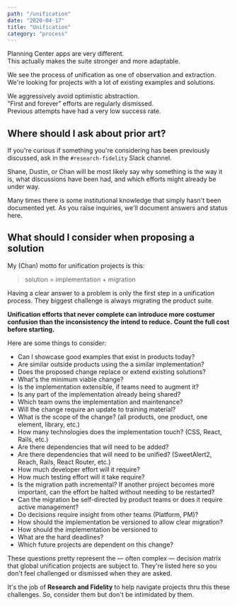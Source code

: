 ```yaml
---
path: "/unification"
date: "2020-04-17"
title: "Unification"
category: "process"
---
```


Planning Center apps are very different.  
This actually makes the suite stronger and more adaptable.

We see the process of unification as one of observation and extraction.
We're looking for projects with a lot of existing examples and solutions.

We aggressively avoid optimistic abstraction.  
"First and forever" efforts are regularly dismissed.  
Previous attempts have had a very low success rate.

## Where should I ask about prior art?

If you're curious if something you're considering has been previously discussed, ask in the `#research-fidelity` Slack channel.

Shane, Dustin, or Chan will be most likely say why something is the way it is, what discussions have been had, and which efforts might already be under way.

Many times there is some institutional knowledge that simply hasn't been documented yet. As you raise inquiries, we'll document answers and status here.

## What should I consider when proposing a solution

My (Chan) motto for unification projects is this:

> solution = implementation + migration

Having a clear answer to a problem is only the first step in a unification process.
They biggest challenge is always migrating the product suite.

**Unification efforts that never complete can introduce more costumer confusion than the inconsistency the intend to reduce.**
**Count the full cost before starting.**

Here are some things to consider:

- Can I showcase good examples that exist in products today?
- Are similar outside products using the a similar implementation?
- Does the proposed change replace or extend existing solutions?
- What's the minimum viable change?
- Is the implementation extensible, if teams need to augment it?
- Is any part of the implementation already being shared?
- Which team owns the implementation and maintenance?
- Will the change require an update to training material?
- What is the scope of the change? (all products, one product, one element, library, etc.)
- How many technologies does the implementation touch? (CSS, React, Rails, etc.)
- Are there dependencies that will need to be added?
- Are there dependencies that will need to be unified? (SweetAlert2, Reach, Rails, React Router, etc.)
- How much developer effort will it require?
- How much testing effort will it take require?
- Is the migration path incremental? If another project becomes more important, can the effort be halted without needing to be restarted?
- Can the migration be self-directed by product teams or does it require active management?
- Do decisions require insight from other teams (Platform, PM)?
- How should the implementation be versioned to allow clear migration?
- How should the implementation be versioned to
- What are the hard deadlines?
- Which future projects are dependent on this change?

These questions pretty represent the — often complex — decision matrix that global unification projects are subject to.
They're listed here so you don't feel challenged or dismissed when they are asked.

It's the job of **Research and Fidelity** to help navigate projects thru this these challenges.
So, consider them but don't be intimidated by them.
